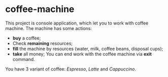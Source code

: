 # coffee-machine

This project is console application, which let you to work with coffee machine.
The machine has some actions:
* **buy** a coffee;
* Check **remaining** resources;
* **fill** the machine by resources (water, milk, coffee beans, disposal cups);
* **take** all money;
You can end work with the coffee machine via **exit** command.

You have 3 variant of coffee: _Espresso_, _Latte_ and _Cappuccino_.
